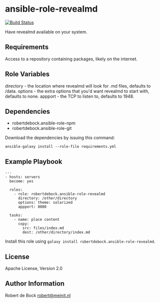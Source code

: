 ansible-role-revealmd
=========

[![Build Status](https://travis-ci.org/robertdebock/ansible-role-revealmd.svg?branch=master)](https://travis-ci.org/robertdebock/ansible-role-revealmd)

Have revealmd available on your system.

Requirements
------------

Access to a repository containing packages, likely on the internet.

Role Variables
--------------

directory - the location where revealmd will look for .md files, defaults to /data.
options - the extra options that you'd want revealmd to start with, defaults to none.
appport - the TCP to listen to, defaults to 1948.

Dependencies
------------

- robertdebock.ansible-role-npm
- robertdebock.ansible-role-git

Download the dependencies by issuing this command:
```
ansible-galaxy install --role-file requirements.yml
```

Example Playbook
----------------

```
---
- hosts: servers
  become: yes

  roles:
    - role: robertdebock.ansible-role-revealmd
      directory: /other/directory
      options: theme: solarized
      appport: 8080

  tasks:
    - name: place content
      copy:
        src: files/index.md
        dest: /other/directory/index.md
```

Install this role using `galaxy install robertdebock.ansible-role-revealmd`.


License
-------

Apache License, Version 2.0

Author Information
------------------

Robert de Bock <robert@meinit.nl>
